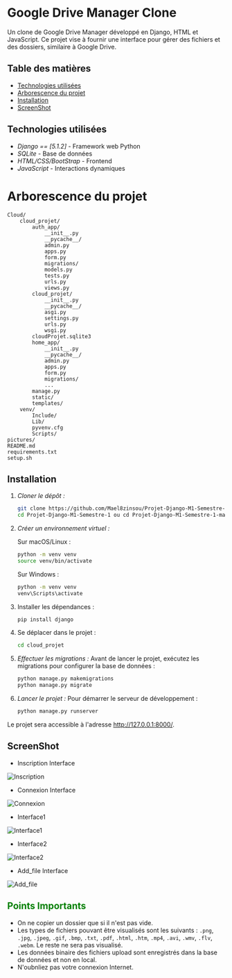# Google Drive Manager Clone

Un clone de Google Drive Manager développé en Django, HTML et JavaScript. Ce projet vise à fournir une interface pour gérer des fichiers et des dossiers, similaire à Google Drive.

## Table des matières

- [Technologies utilisées](#technologies-utilisées)
- [Arborescence du projet](#Arborescence-du-projet)
- [Installation](#installation)
- [ScreenShot](#ScreenShot)


## Technologies utilisées

- *Django == [5.1.2]* - Framework web Python
- *SQLite* - Base de données
- *HTML/CSS/BootStrap* - Frontend
- *JavaScript* - Interactions dynamiques


# Arborescence du projet

```
Cloud/
    cloud_projet/
        auth_app/
            __init__.py
            __pycache__/
            admin.py
            apps.py
            form.py
            migrations/
            models.py
            tests.py
            urls.py
            views.py
        cloud_projet/
            __init__.py
            __pycache__/
            asgi.py
            settings.py
            urls.py
            wsgi.py
        cloudProjet.sqlite3
        home_app/
            __init__.py
            __pycache__/
            admin.py
            apps.py
            form.py
            migrations/
            ...
        manage.py
        static/
        templates/
    venv/
        Include/
        Lib/
        pyvenv.cfg
        Scripts/
pictures/
README.md
requirements.txt
setup.sh
```

## Installation

1. *Cloner le dépôt :*

   ```bash
   git clone https://github.com/Mael8zinsou/Projet-Django-M1-Semestre-1.git
   cd Projet-Django-M1-Semestre-1 ou cd Projet-Django-M1-Semestre-1-main
    ```

2. *Créer un environnement virtuel :*
   
    Sur macOS/Linux :
    ```bash
    python -m venv venv
    source venv/bin/activate
    ```
    Sur Windows : 
    ```bash
    python -m venv venv
    venv\Scripts\activate
    ```

3.  Installer les dépendances :
    ```bash
    pip install django
    ```

4.  Se déplacer dans le projet :
    ```bash
    cd cloud_projet
    ```

5. *Effectuer les migrations :*
 Avant de lancer le projet, exécutez les migrations pour configurer la base de données :
    ```bash
    python manage.py makemigrations
    python manage.py migrate
    ```
6. *Lancer le projet :*
  Pour démarrer le serveur de développement :
    ```bash
    python manage.py runserver
    ```
 Le projet sera accessible à l'adresse http://127.0.0.1:8000/.
    

## ScreenShot

* Inscription Interface

![Inscription](pictures/Inscription.png)

* Connexion Interface

![Connexion](pictures/Connexion.png)

* Interface1

![Interface1](pictures/Interface1.png)

* Interface2

![Interface2](pictures/Interface2.png)

* Add_file Interface

![Add_file](pictures/Add_file.png)


## <span style="color:green">Points Importants</span>

- On ne copier un dossier que si il n'est pas vide.
- Les types de fichiers pouvant être visualisés sont les suivants : `.png`, `.jpg`, `.jpeg`,
    `.gif`, `.bmp`, `.txt`,
    `.pdf`, `.html`, `.htm`,
    `.mp4`, `.avi`, `.wmv`, `.flv`, `.webm`. Le reste ne sera pas visualisé. 
- Les données binaire des fichiers upload sont enregistrés dans la base de données et non en local.
- N'oubnliez pas votre connexion Internet.
